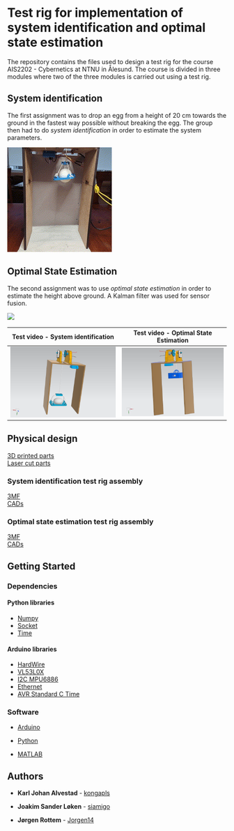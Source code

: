 # Test rig for implementation of system identification and optimal state estimation

The repository contains the files used to design a test rig for the course AIS2202 - Cybernetics at NTNU in Ålesund. The course is divided in three modules where two of the three modules is carried out using a test rig.

## System identification

The first assignment was to drop an egg from a height of 20 cm towards the ground in the fastest way possible without breaking the egg. The group then had to do *system identification* in order to estimate the system parameters.

![](docs/Media/Egg_drop.gif)  



## Optimal State Estimation

The second assignment was to use *optimal state estimation* in order to estimate the height above ground. A Kalman filter was used for sensor fusion.

![](docs/Media/kalman_ope.gif)


Test video - System identification          |  Test video - Optimal State Estimation         
:-------------------------:|:-------------------------:
[![Video of system identification](docs/Media/WINCH_ASSEMBLY_si.png)](https://user-images.githubusercontent.com/80153186/199442516-3141fbd5-801f-41b6-bb06-c01fbd51d062.mp4) | [![Video of optimal state estimation](docs/Media/WINCH_ASSEMBLY_ope.png)](https://user-images.githubusercontent.com/80153186/200439513-676ddcd6-6ddc-4a94-982e-7b6b8a6093e2.mp4)

## Physical design

[3D printed parts](docs/parts/Printed%20parts/) \
[Laser cut parts](docs/parts/Laser%20cut%20parts/)

### System identification test rig assembly
[3MF](System_identification/test_rig_si.3mf) \
[CADs](System_identification/CAD/)

### Optimal state estimation test rig assembly
[3MF](Optimal_state/test_rig_ope.3mf) \
[CADs](Optimal_state/CAD/)

## Getting Started

### Dependencies
#### Python libraries

* [Numpy](https://numpy.org/)
* [Socket](https://docs.python.org/3/library/socket.html)
* [Time](https://docs.python.org/3/library/time.html?highlight=time#module-time)

#### Arduino libraries
* [HardWire](https://github.com/thexeno/HardWire-Arduino-Library)
* [VL53L0X](https://github.com/pololu/vl53l0x-arduino)
* [I2C MPU6886](https://github.com/tanakamasayuki/I2C_MPU6886)
* [Ethernet](https://www.arduino.cc/reference/en/libraries/ethernet/)
* [AVR Standard C Time](https://www.arduino.cc/reference/en/libraries/avr-standard-c-time-library/)

### Software

* [Arduino](https://www.arduino.cc/)

* [Python](https://www.python.org/)

* [MATLAB](https://se.mathworks.com/products/matlab.html)


## Authors

* **Karl Johan Alvestad** - [kongapls](https://github.com/kongapls)

* **Joakim Sander Løken** - [siamigo](https://github.com/siamigo)

* **Jørgen Rottem** - [Jorgen14](https://github.com/Jorgen14)
